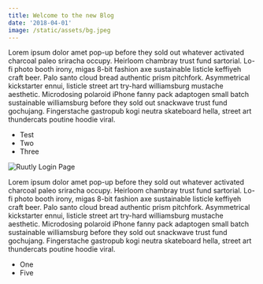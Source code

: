 ```yaml
---
title: Welcome to the new Blog
date: '2018-04-01'
image: /static/assets/bg.jpeg
---
```


Lorem ipsum dolor amet pop-up before they sold out whatever activated
charcoal paleo sriracha occupy. Heirloom chambray trust fund sartorial.
Lo-fi photo booth irony, migas 8-bit fashion axe sustainable listicle
keffiyeh craft beer. Palo santo cloud bread authentic prism pitchfork.
Asymmetrical kickstarter ennui, listicle street art try-hard
williamsburg mustache aesthetic. Microdosing polaroid iPhone fanny pack
adaptogen small batch sustainable williamsburg before they sold out
snackwave trust fund gochujang. Fingerstache gastropub kogi neutra
skateboard hella, street art thundercats poutine hoodie viral.

<!-- end -->

* Test
* Two
* Three

![Ruutly Login Page](/assets/ruutly_admin_login.png)

Lorem ipsum dolor amet pop-up before they sold out whatever activated
charcoal paleo sriracha occupy. Heirloom chambray trust fund sartorial.
Lo-fi photo booth irony, migas 8-bit fashion axe sustainable listicle
keffiyeh craft beer. Palo santo cloud bread authentic prism pitchfork.
Asymmetrical kickstarter ennui, listicle street art try-hard
williamsburg mustache aesthetic. Microdosing polaroid iPhone fanny pack
adaptogen small batch sustainable williamsburg before they sold out
snackwave trust fund gochujang. Fingerstache gastropub kogi neutra
skateboard hella, street art thundercats poutine hoodie viral.

* One
* Five
